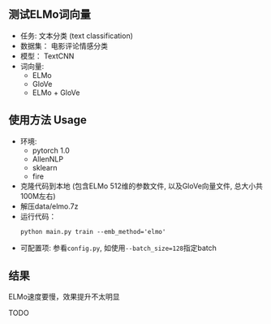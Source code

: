 ## 测试ELMo词向量
- 任务: 文本分类 (text classification)
- 数据集： 电影评论情感分类
- 模型： TextCNN
- 词向量:
    - ELMo
    - GloVe
    - ELMo + GloVe

## 使用方法 Usage
- 环境:
    - pytorch 1.0
    - AllenNLP
    - sklearn
    - fire
- 克隆代码到本地 (包含ELMo 512维的参数文件, 以及GloVe向量文件, 总大小共100M左右)
- 解压data/elmo.7z 
- 运行代码：
    ```
    python main.py train --emb_method='elmo'
    ```
- 可配置项: 参看`config.py`, 如使用`--batch_size=128`指定batch

## 结果
ELMo速度要慢，效果提升不太明显

TODO

